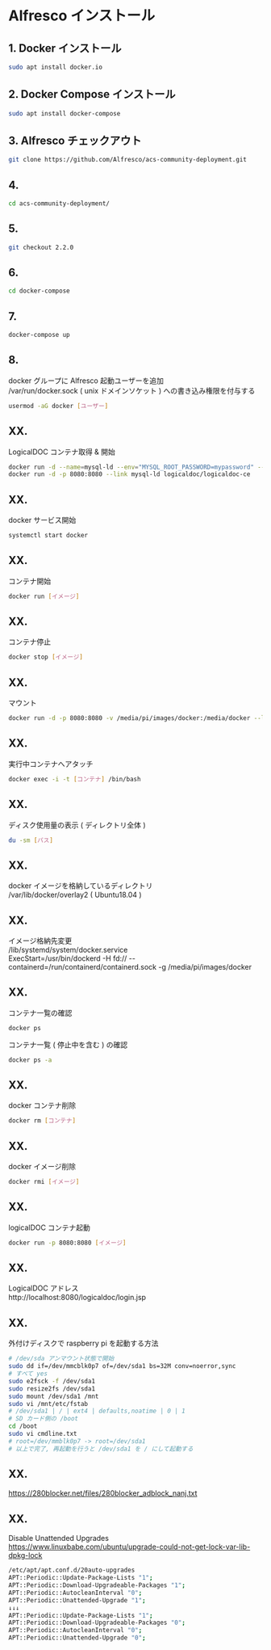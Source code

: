 # Alfresco インストール  
  
## 1. Docker インストール  
```bash  
sudo apt install docker.io  
```  
  
## 2. Docker Compose インストール  
```bash  
sudo apt install docker-compose  
```  
  
## 3. Alfresco チェックアウト  
```bash  
git clone https://github.com/Alfresco/acs-community-deployment.git  
```  
  
## 4.  
```bash  
cd acs-community-deployment/  
```  
  
## 5.  
```bash  
git checkout 2.2.0  
```  
  
## 6.  
```bash  
cd docker-compose  
```  
  
## 7.  
```bash  
docker-compose up  
```  
  
## 8.  
docker グループに Alfresco 起動ユーザーを追加  
/var/run/docker.sock ( unix ドメインソケット ) への書き込み権限を付与する  
```bash  
usermod -aG docker [ユーザー]  
```  
  
  
## XX.  
LogicalDOC コンテナ取得 & 開始  
```bash  
docker run -d --name=mysql-ld --env="MYSQL_ROOT_PASSWORD=mypassword" --env="MYSQL_DATABASE=logicaldoc" --env="MYSQL_USER=ldoc" --env="MYSQL_PASSWORD=changeme" mysql:8.0  
docker run -d -p 8080:8080 --link mysql-ld logicaldoc/logicaldoc-ce  
```  
  
## XX.  
docker サービス開始  
```bash  
systemctl start docker  
```  
  
## XX.  
コンテナ開始  
```bash  
docker run [イメージ]  
```  
  
## XX.  
コンテナ停止  
```bash  
docker stop [イメージ]  
```  
  
## XX.  
マウント  
```bash  
docker run -d -p 8080:8080 -v /media/pi/images/docker:/media/docker --link mysql-ld logicaldoc/logicaldoc-ce  
```  
  
## XX.  
実行中コンテナへアタッチ  
```bash  
docker exec -i -t [コンテナ] /bin/bash  
```  
  
## XX.  
ディスク使用量の表示 ( ディレクトリ全体 )  
```bash  
du -sm [パス]  
```  
  
## XX.  
docker イメージを格納しているディレクトリ  
/var/lib/docker/overlay2 ( Ubuntu18.04 )  
  
## XX.  
イメージ格納先変更  
/lib/systemd/system/docker.service  
ExecStart=/usr/bin/dockerd -H fd:// --containerd=/run/containerd/containerd.sock -g /media/pi/images/docker  
  
## XX.  
コンテナ一覧の確認  
```bash  
docker ps  
```  
コンテナ一覧 ( 停止中を含む ) の確認  
```bash  
docker ps -a  
```  
  
## XX.  
docker コンテナ削除  
```bash  
docker rm [コンテナ]  
```  
  
## XX.  
docker イメージ削除  
```bash  
docker rmi [イメージ]  
```  
  
## XX.  
logicalDOC コンテナ起動  
```bash  
docker run -p 8080:8080 [イメージ]  
```  
  
## XX.  
LogicalDOC アドレス  
http://localhost:8080/logicaldoc/login.jsp  
  
  
## XX.  
外付けディスクで raspberry pi を起動する方法  
```bash  
# /dev/sda アンマウント状態で開始  
sudo dd if=/dev/mmcblk0p7 of=/dev/sda1 bs=32M conv=noerror,sync  
# すべて yes  
sudo e2fsck -f /dev/sda1  
sudo resize2fs /dev/sda1  
sudo mount /dev/sda1 /mnt  
sudo vi /mnt/etc/fstab  
# /dev/sda1 | / | ext4 | defaults,noatime | 0 | 1  
# SD カード側の /boot  
cd /boot  
sudo vi cmdline.txt  
# root=/dev/mmblk0p7 -> root=/dev/sda1  
# 以上で完了, 再起動を行うと /dev/sda1 を / にして起動する  
```  
  
## XX.  
https://280blocker.net/files/280blocker_adblock_nanj.txt  
  
## XX.  
Disable Unattended Upgrades  
https://www.linuxbabe.com/ubuntu/upgrade-could-not-get-lock-var-lib-dpkg-lock  
```bash  
/etc/apt/apt.conf.d/20auto-upgrades  
APT::Periodic::Update-Package-Lists "1";  
APT::Periodic::Download-Upgradeable-Packages "1";  
APT::Periodic::AutocleanInterval "0";  
APT::Periodic::Unattended-Upgrade "1";  
↓↓↓  
APT::Periodic::Update-Package-Lists "1";  
APT::Periodic::Download-Upgradeable-Packages "0";  
APT::Periodic::AutocleanInterval "0";  
APT::Periodic::Unattended-Upgrade "0";  
```  
